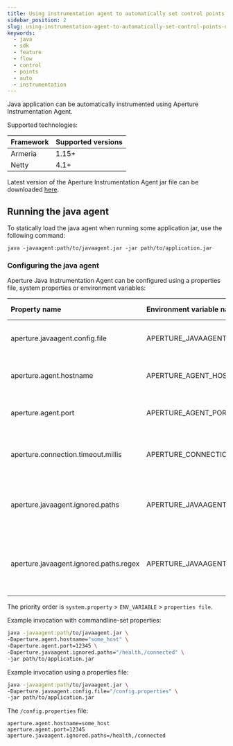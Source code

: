 ```yaml
---
title: Using instrumentation agent to automatically set control points
sidebar_position: 2
slug: using-instrumentation-agent-to-automatically-set-control-points-using-java-sdk
keywords:
  - java
  - sdk
  - feature
  - flow
  - control
  - points
  - auto
  - instrumentation
---
```


Java application can be automatically instrumented using Aperture
Instrumentation Agent.

Supported technologies:

| Framework | Supported versions |
| :-------- | :----------------- |
| Armeria   | 1.15+              |
| Netty     | 4.1+               |

Latest version of the Aperture Instrumentation Agent jar file can be downloaded
[here][download_link].

## Running the java agent

To statically load the java agent when running some application jar, use the
following command:

`java -javaagent:path/to/javaagent.jar -jar path/to/application.jar`

### Configuring the java agent

Aperture Java Instrumentation Agent can be configured using a properties file,
system properties or environment variables:

| Property name                          | Environment variable name              | Default value | Description                                                                |
| :------------------------------------- | :------------------------------------- | :------------ | :------------------------------------------------------------------------- |
| aperture.javaagent.config.file         | APERTURE_JAVAAGENT_CONFIG_FILE         |               | Path to a file containing configuration properties                         |
| aperture.agent.hostname                | APERTURE_AGENT_HOSTNAME                | localhost     | Hostname of Aperture Agent to connect to                                   |
| aperture.agent.port                    | APERTURE_AGENT_PORT                    | 8089          | Port of Aperture Agent to connect to                                       |
| aperture.connection.timeout.millis     | APERTURE_CONNECTION_TIMEOUT_MILLIS     | 1000          | Aperture Agent connection timeout in milliseconds                          |
| aperture.javaagent.ignored.paths       | APERTURE_JAVAAGENT_IGNORED_PATHS       |               | Comma-separated list of paths that should not start a flow                 |
| aperture.javaagent.ignored.paths.regex | APERTURE_JAVAAGENT_IGNORED_PATHS_REGEX |               | Whether the configured ignored paths should be read as regular expressions |

The priority order is `system.property` > `ENV_VARIABLE` > `properties file`.

Example invocation with commandline-set properties:

```sh
java -javaagent:path/to/javaagent.jar \
-Daperture.agent.hostname="some_host" \
-Daperture.agent.port=12345 \
-Daperture.javaagent.ignored.paths="/health,/connected" \
-jar path/to/application.jar
```

Example invocation using a properties file:

```sh
java -javaagent:path/to/javaagent.jar \
-Daperture.javaagent.config.file="/config.properties" \
-jar path/to/application.jar
```

The `/config.properties` file:

```properties
aperture.agent.hostname=some_host
aperture.agent.port=12345
aperture.javaagent.ignored.paths=/health,/connected
```

[download_link]:
  https://repo1.maven.org/maven2/com/fluxninja/aperture/aperture-javaagent/1.0.0/aperture-javaagent-1.0.0.jar
